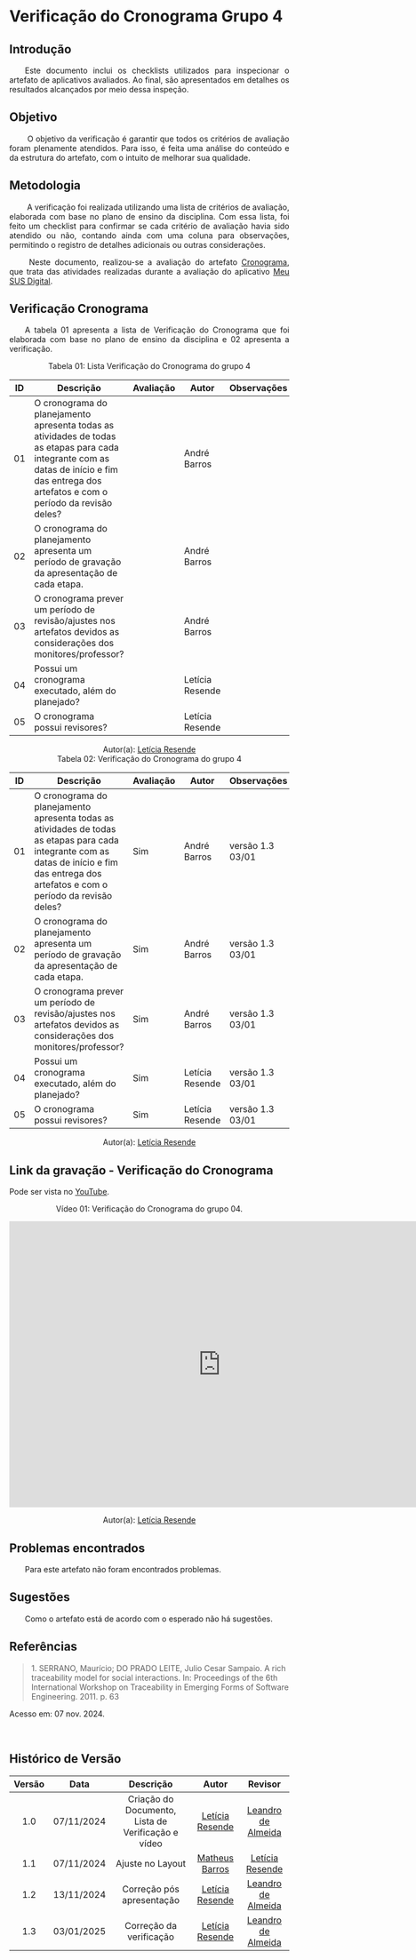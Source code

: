 
# Verificação do Cronograma Grupo 4

## Introdução
<p align="justify">
&emsp;&emsp;Este documento inclui os checklists utilizados para inspecionar o artefato de aplicativos avaliados. Ao final, são apresentados em detalhes os resultados alcançados por meio dessa inspeção.
</p>

## Objetivo

<p align="justify">
&emsp;&emsp; O objetivo da verificação é garantir que todos os critérios de avaliação foram plenamente atendidos. Para isso, é feita uma análise do conteúdo e da estrutura do artefato, com o intuito de melhorar sua qualidade.
</p>

## Metodologia
<p align="justify">
&emsp;&emsp; A verificação foi realizada utilizando uma lista de critérios de avaliação, elaborada com base no plano de ensino da disciplina. Com essa lista, foi feito um checklist para confirmar se cada critério de avaliação havia sido atendido ou não, contando ainda com uma coluna para observações, permitindo o registro de detalhes adicionais ou outras considerações.</p>

<p align="justify">
&emsp;&emsp; Neste documento, realizou-se a avaliação do artefato <a href="https://requisitos-de-software.github.io/2024.2-MeuSUSDigital/planejamento/cronograma-planejamento/" target = "_blank">Cronograma</a>, que trata das atividades realizadas durante a avaliação do aplicativo <a href="https://play.google.com/store/apps/details?id=br.gov.datasus.cnsdigital&hl=pt_BR" target = "_blank">Meu SUS Digital</a>.
</p>


## Verificação Cronograma

<p align="justify">
&emsp;&emsp;A tabela 01 apresenta a lista de  Verificação do Cronograma que foi elaborada com base no plano de ensino da disciplina e 02 apresenta a verificação.
</p>
<center>Tabela 01: Lista Verificação do Cronograma do grupo 4</center>

| **ID** | **Descrição**  | **Avaliação** | **Autor** |**Observações**    |
|--------|----------------|---------------|--|------------------|
| 01   | O cronograma do planejamento apresenta todas as atividades de todas as etapas para cada integrante com as datas de início e fim das entrega dos artefatos e com o período da revisão deles? |  | André Barros    |       |
| 02   | O cronograma do planejamento apresenta um período de gravação da apresentação de cada etapa.    |  |   André Barros      |   |
| 03   | O cronograma prever um período de revisão/ajustes nos artefatos devidos as considerações dos monitores/professor?|  | André Barros |      |  
| 04   | Possui um cronograma executado, além do planejado?|  | Letícia Resende |      |  
| 05   | O cronograma possui revisores?|  | Letícia Resende |      |  

<center>
 Autor(a): <a href="https://github.com/LeticiaResende23" target = "_blank">Letícia Resende</a></h6>
</center>

<center>Tabela 02: Verificação do Cronograma do grupo 4</center>

| **ID** | **Descrição**  | **Avaliação** | **Autor** |**Observações**    |
|--------|----------------|---------------|--|------------------|
| 01   | O cronograma do planejamento apresenta todas as atividades de todas as etapas para cada integrante com as datas de início e fim das entrega dos artefatos e com o período da revisão deles? | Sim | André Barros    |  versão 1.3  03/01   |
| 02   | O cronograma do planejamento apresenta um período de gravação da apresentação de cada etapa.    | Sim |   André Barros      | versão 1.3  03/01  |
| 03   | O cronograma prever um período de revisão/ajustes nos artefatos devidos as considerações dos monitores/professor? | Sim | André Barros |  versão 1.3  03/01     |  
| 04   | Possui um cronograma executado, além do planejado?| Sim | Letícia Resende | versão 1.3  03/01      |  
| 05   | O cronograma possui revisores?| Sim | Letícia Resende |   versão 1.3  03/01    |  

<center>
 Autor(a): <a href="https://github.com/LeticiaResende23" target = "_blank">Letícia Resende</a></h6>
</center>

## Link da gravação - Verificação do Cronograma
Pode ser vista no [YouTube](https://youtu.be/oiR9VLdVYHI).</p>
<center>
<p>Vídeo 01: Verificação do Cronograma do grupo 04.</p>
</center>

<center>
<iframe width="760" height="515" src="https://www.youtube.com/embed/Du240s7HN-M?si=eOlxoEr68C2osLTB" title="YouTube video player" frameborder="0" allow="accelerometer; autoplay; clipboard-write; encrypted-media; gyroscope; picture-in-picture; web-share" referrerpolicy="strict-origin-when-cross-origin" allowfullscreen></iframe>


Autor(a): <a href="https://github.com/LeticiaResende23">Letícia Resende</a>

</center>



## Problemas encontrados
<p align="justify">&emsp;&emsp;Para este artefato não foram encontrados problemas.</p>



## Sugestões
<p align="justify">&emsp;&emsp;Como o artefato está de acordo com o esperado não há sugestões.</p>

</center>

## Referências

> <p id="1">1. SERRANO, Maurício; DO PRADO LEITE, Julio Cesar Sampaio. A rich traceability model for social interactions. In: Proceedings of the 6th International Workshop on Traceability in Emerging Forms of Software Engineering. 2011. p. 63
   Acesso em: 07 nov. 2024.
</p>

<br>


## Histórico de Versão


| Versão |    Data    |      Descrição       |  Autor  | Revisor |
| :----: | :--------: | :------------------: | :-----: | :-----: |
|  1.0   | 07/11/2024 | Criação do Documento, Lista de Verificação e vídeo| [Letícia Resende](https://github.com/LeticiaResende23) | [Leandro de Almeida](https://github.com/leomitx10)|
|  1.1   | 07/11/2024 | Ajuste no Layout | [Matheus Barros](https://github.com/Ninja-Haiyai) | [Letícia Resende](https://github.com/LeticiaResende23)|
|  1.2   | 13/11/2024 | Correção pós apresentação | [Letícia Resende](https://github.com/LeticiaResende23) | [Leandro de Almeida](https://github.com/leomitx10)|
|  1.3   | 03/01/2025 | Correção da verificação | [Letícia Resende](https://github.com/LeticiaResende23) | [Leandro de Almeida](https://github.com/leomitx10)|





